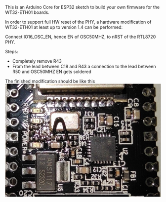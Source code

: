 This is an Arduino Core for ESP32 sketch to build your own firmware for the WT32-ETH01 boards.

In order to support full HW reset of the PHY, a hardware modification of WT32-ETH01 at least up to version 1.4 can be performed:

Connect IO16_OSC_EN, hence EN of OSC50MHZ, to nRST of the RTL8720 PHY.

Steps:
- Completely remove R43
- From the lead between C18 and R43 a connection to the lead between R50 and OSC50MHZ EN gets soldered

The finished modification should be like this ![photo of the result](wt32-eth01-phy-rst.jpg "modded WT32-ETH01 V1.4")
